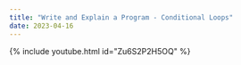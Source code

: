 ```yaml
---
title: "Write and Explain a Program - Conditional Loops"
date: 2023-04-16
---
```


{% include youtube.html id="Zu6S2P2H5OQ" %}
